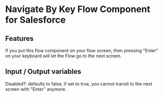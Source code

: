 # Navigate By Key Flow Component for Salesforce

## Features
If you put this flow component on your flow screen, then pressing "Enter" on your keyboard will let the Flow go to the next screen.

## Input / Output variables
Disabled?: defaults to false, if set to true, you cannot transit to the next screen with "Enter" anymore. 
